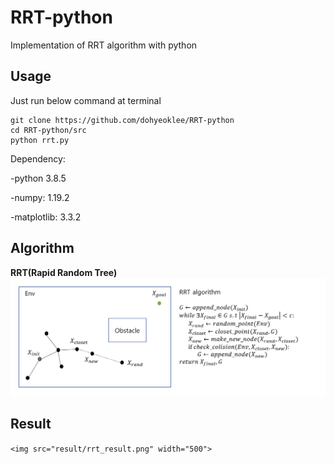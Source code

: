 # RRT-python
Implementation of RRT algorithm with python

## Usage
Just run below command at terminal
```
git clone https://github.com/dohyeoklee/RRT-python
cd RRT-python/src
python rrt.py
```
Dependency: 

-python 3.8.5

-numpy: 1.19.2

-matplotlib: 3.3.2

## Algorithm
**RRT(Rapid Random Tree)**
<img src="result/rrt_algorithm.png" width="600">

## Result
```<img src="result/rrt_result.png" width="500">```
